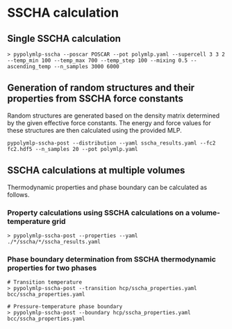 # SSCHA calculation

## Single SSCHA calculation
```shell
> pypolymlp-sscha --poscar POSCAR --pot polymlp.yaml --supercell 3 3 2 --temp_min 100 --temp_max 700 --temp_step 100 --mixing 0.5 --ascending_temp --n_samples 3000 6000
```

## Generation of random structures and their properties from SSCHA force constants
Random structures are generated based on the density matrix determined by the given effective force constants. The energy and force values for these structures are then calculated using the provided MLP.
```shell
pypolymlp-sscha-post --distribution --yaml sscha_results.yaml --fc2 fc2.hdf5 --n_samples 20 --pot polymlp.yaml
```

## SSCHA calculations at multiple volumes

Thermodynamic properties and phase boundary can be calculated as follows.
### Property calculations using SSCHA calculations on a volume-temperature grid
```shell
> pypolymlp-sscha-post --properties --yaml ./*/sscha/*/sscha_results.yaml
```

### Phase boundary determination from SSCHA thermodynamic properties for two phases
```shell
# Transition temperature
> pypolymlp-sscha-post --transition hcp/sscha_properties.yaml bcc/sscha_properties.yaml

# Pressure-temperature phase boundary
> pypolymlp-sscha-post --boundary hcp/sscha_properties.yaml bcc/sscha_properties.yaml
```
